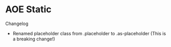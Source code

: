 # AOE Static

Changelog

* Renamed placeholder class from .placeholder to .as-placeholder (This is a breaking change!)
